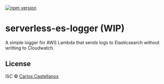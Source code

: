 [![npm version](https://badge.fury.io/js/serverless-es-logger.svg)](https://badge.fury.io/js/serverless-es-logger)

# serverless-es-logger (WIP)


A simple logger for AWS Lambda that sends logs to Elasticsearch without writting to Cloudwatch.


## <a name="license"></a>License

ISC © [Carlos Castellanos](https://github.com/ccverak)
